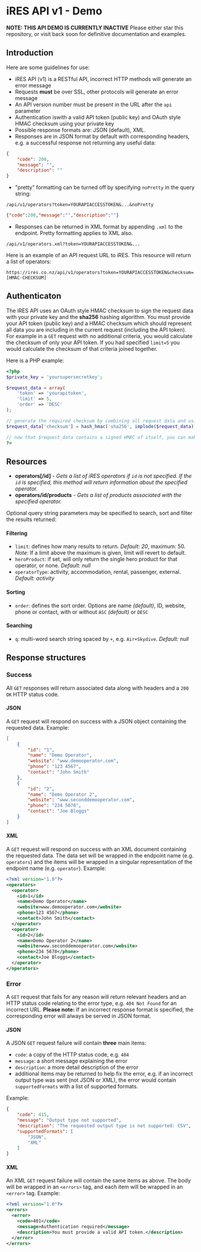 # iRES API v1 - Demo

**NOTE: THIS API DEMO IS CURRENTLY INACTIVE**
Please either star this repository, or visit back soon for definitive documentation and examples.

## Introduction

Here are some guidelines for use:
- iRES API (v1) is a RESTful API, incorrect HTTP methods will generate an error message
- Requests **must** be over SSL, other protocols will generate an error message
- An API version number must be present in the URL after the `api` parameter
- Authentication iswith a valid API token (public key) and OAuth style HMAC checksum using your private key
- Possible response formats are: JSON (default), XML.
- Responses are in JSON format by default with corresponding headers, e.g. a successful response not returning any useful data:

```json
{
	"code": 200,
	"message": "",
	"description": ""
}
```
	
- "pretty" formatting can be turned off by specifying `noPretty` in the query string:

`/api/v1/operators?token=YOURAPIACCESSTOKEN&...&noPretty`

```json
{"code":200,"message":"","description":""}
```

- Responses can be returned in XML format by appending `.xml` to the endpoint. Pretty formatting applies to XML also.

`/api/v1/operators.xml?token=YOURAPIACCESSTOKEN&...`

Here is an example of an API request URL to iRES. This resource will return a list of operators:

`https://ires.co.nz/api/v1/operators?token=YOURAPIACCESSTOKEN&checksum=[HMAC-CHECKSUM]`

## Authenticaton
The iRES API uses an OAuth style HMAC checksum to sign the request data with your private key and the **sha256** hashing algorithm. You must provide your API token (public key) and a HMAC checksum which should represent all data you are including in the current request (including the API token). For example in a `GET` request with no additional criteria, you would calculate the checksum of only your API token. If you had specified `limit=5` you would calculate the checksum of that criteria joined together.

Here is a PHP example:

```php
<?php
$private_key = 'yoursupersecretkey';

$request_data = array(
	'token' => 'yourapitoken',
	'limit' => 5,
	'order' => 'DESC'
);

// generate the required checksum by combining all request data and using hash_hmac to hash using sha256 as the algorithm and $private_key as the key
$request_data['checksum'] = hash_hmac('sha256', implode($request_data), $private_key);

// now that $request_data contains a signed HMAC of itself, you can make an API call using $request_data
?>
```

## Resources
- **operators[/id]** - *Gets a list of iRES operators if `id` is not specified. If the `id` is specified, this method will return information about the specified operator.*
- **operators/id/products** - *Gets a list of products associated with the specified operator.*

Optional query string parameters may be specified to search, sort and filter the results returned:

#### Filtering
- `limit`: defines how many results to return. *Default: 20*, maximum: 50. *Note:* If a limit above the maximum is given, limit will revert to default.
- `heroProduct`: if set, will only return the single hero product for that operator, or none. *Default: null*
- `operatorType`: activity, accommodation, rental, passenger, external. *Default: activity*

#### Sorting
- `order`: defines the sort order. Options are name *(default)*, ID, website, phone or contact, with or without `ASC` *(default)* or `DESC`

#### Searching
- `q`: multi-word search string spaced by `+`, e.g. `Air+Skydive`. *Default: null*

## Response structures

### Success

All `GET` responses will return associated data along with headers and a `200 OK` HTTP status code.

#### JSON
A `GET` request will respond on success with a JSON object containing the requested data. Example:

```json
[
	{
		"id": "1",
		"name": "Demo Operator",
		"website": "www.demooperator.com",
		"phone": "123 4567",
		"contact": "John Smith"
	},
	{
		"id": "2",
		"name": "Demo Operator 2",
		"website": "www.seconddemooperator.com",
		"phone": "234 5678",
		"contact": "Joe Bloggs"
	}
]
```

#### XML
A `GET` request will respond on success with an XML document containing the requested data. The data set will be wrapped in the endpoint name (e.g. `operators`) and the
items will be wrapped in a singular representation of the endpoint name (e.g. `operator`). Example:

```xml
<?xml version="1.0"?>
<operators>
  <operator>
    <id>1</id>
    <name>Demo Operator</name>
    <website>www.demooperator.com</website>
    <phone>123 4567</phone>
    <contact>John Smith</contact>
  </operator>
  <operator>
    <id>2</id>
    <name>Demo Operator 2</name>
    <website>www.seconddemooperator.com</website>
    <phone>234 5678</phone>
    <contact>Joe Bloggs</contact>
  </operator>
</operators>
```

### Error
A `GET` request that fails for any reason will return relevant headers and an HTTP status code relating to the error type, e.g. `404 Not Found` for an incorrect URL.
**Please note:** If an incorrect response format is specified, the corresponding error will always be served in JSON format.

#### JSON
A JSON `GET` request failure will contain **three** main items:
- `code`: a copy of the HTTP status code, e.g. `404`
- `message`: a short message explaining the error
- `description`: a more detail description of the error
- additional items may be returned to help fix the error, e.g. if an incorrect output type was sent (not JSON or XML), the error would contain `supportedFormats` with a list of supported formats.

Example:

```json
{
	"code": 415,
	"message": "Output type not supported",
	"description": "The requested output type is not supported: CSV",
	"supportedFormats": [
		"JSON",
		"XML"
	]
}
```
#### XML
An XML `GET` request failure will contain the same items as above. The body will be wrapped in an `<errors>` tag, and each item will be wrapped in an `<error>` tag. Example:

```xml
<?xml version="1.0"?>
<errors>
  <error>
    <code>401</code>
    <message>Authentication required</message>
    <description>You must provide a valid API token.</description>
  </error>
</errors>
```